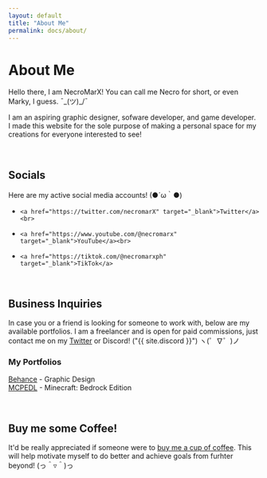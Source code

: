 ```yaml
---
layout: default
title: "About Me"
permalink: docs/about/
---
```

# About Me

Hello there, I am NecroMarX! You can call me Necro for short, or even Marky, I guess. ¯\_(ツ)_/¯

I am an aspiring graphic designer, sofware developer, and game developer. I made this website for the sole purpose of making a personal space for my creations for everyone interested to see!

<br>

## Socials

Here are my active social media accounts! (●´ω｀●)

-     <a href="https://twitter.com/necromarX" target="_blank">Twitter</a><br>
-     <a href="https://www.youtube.com/@necromarx" target="_blank">YouTube</a><br>
-     <a href="https://tiktok.com/@necromarxph" target="_blank">TikTok</a>

<br>

## Business Inquiries

In case you or a friend is looking for someone to work with, below are my available portfolios. I am a freelancer and is open for paid commissions, just contact me on my [Twitter](https://twitter.com/necromarx) or Discord! ("{{ site.discord }}") ヽ(゜∇゜)ノ

### My Portfolios

<a href="https://www.behance.net/necromarx" target="_blank">Behance</a> - Graphic Design<br>
<a href="https://mcpedl.com/user/necromarx" target="_blank">MCPEDL</a> - Minecraft: Bedrock Edition

<br>

## Buy me some Coffee!

It'd be really appreciated if someone were to <a href="https://ko-fi.com/necromarx#paypalModal" target="_blank">buy me a cup of coffee</a>. This will help motivate myself to do better and achieve goals from furhter beyond! (っ＾▿＾)っ
